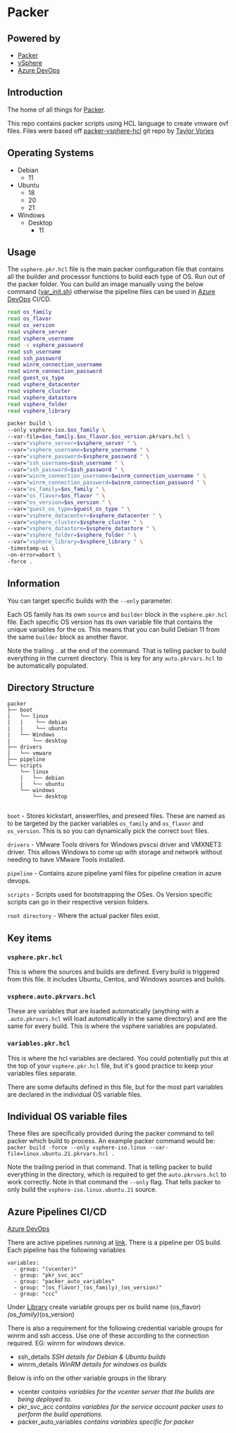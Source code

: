 # Packer

## Powered by

- [Packer](https://www.packer.io/docs)
- [vSphere](https://docs.vmware.com/en/VMware-vSphere/index.html)
- [Azure DevOps](https://azure.microsoft.com/en-au/services/devops/)

## Introduction

The home of all things for [Packer](https://www.packer.io/docs).

This repo contains packer scripts using HCL language to create vmware ovf files. Files were based off [packer-vsphere-hcl](https://github.com/tvories/packer-vsphere-hcl) git repo by [Taylor Vories](https://github.com/tvories)

## Operating Systems
- Debian
  - 11
- Ubuntu
  - 18
  - 20
  - 21
- Windows
  - Desktop
    - 11

## Usage

The `vsphere.pkr.hcl` file is the main packer configuration file that contains all the builder and processor functions to build each type of OS. Run out of the packer folder.
You can build an image manually using the below command ([var_init.sh](./var_init.sh)) otherwise the pipeline files can be used in [Azure DevOps](https://azure.microsoft.com/en-au/services/devops/) CI/CD. 

``` bash
read os_family
read os_flavor
read os_version
read vsphere_server
read vsphere_username
read -s vsphere_password
read ssh_username
read ssh_password
read winrm_connection_username
read winrm_connection_password
read guest_os_type
read vsphere_datacenter
read vsphere_cluster
read vsphere_datastore
read vsphere_folder
read vsphere_library

packer build \
--only vsphere-iso.$os_family \
--var-file=$os_family.$os_flavor.$os_version.pkrvars.hcl \
--var="vsphere_server=$vsphere_server " \
--var="vsphere_username=$vsphere_username " \
--var="vsphere_password=$vsphere_password " \
--var="ssh_username=$ssh_username " \
--var="ssh_password=$ssh_password " \
--var="winrm_connection_username=$winrm_connection_username " \
--var="winrm_connection_password=$winrm_connection_password " \
--var="os_family=$os_family " \
--var="os_flavor=$os_flavor " \
--var="os_version=$os_version " \
--var="guest_os_type=$guest_os_type " \
--var="vsphere_datacenter=$vsphere_datacenter " \
--var="vsphere_cluster=$vsphere_cluster " \
--var="vsphere_datastore=$vsphere_datastore " \
--var="vsphere_folder=$vsphere_folder " \
--var="vsphere_library=$vsphere_library " \
-timestamp-ui \
-on-error=abort \
-force .
```

## Information

You can target specific builds with the `--only` parameter.

Each OS family has its own `source` and `builder` block in the `vsphere.pkr.hcl` file.  Each specific OS version has its own variable file that contains the unique variables for the os. This means that you can build Debian 11 from the same `builder` block as another flavor.

Note the trailing `.` at the end of the command.  That is telling packer to build everything in the current directory.  This is key for any `auto.pkrvars.hcl` to be automatically populated.

## Directory Structure

``` text
packer
├── boot
|   └── linux
|   |    └── debian
|   |    └── ubuntu
|   └── Windows
|       └── desktop
├── drivers
|   └── vmware
├── pipeline
└── scripts
    └── linux
    |   └── debian
    |   └── ubuntu
    └── windows
        └── desktop
                
```

`boot` - Stores kickstart, answerfiles, and preseed files. These are named as to be targeted by the packer variables `os_family` and `os_flavor` and `os_version`.  This is so you can dynamically pick the correct `boot` files.

`drivers` - VMware Tools drivers for Windows pvscsi driver and VMXNET3 driver.  This allows Windows to come up with storage and network without needing to have VMware Tools installed.

`pipeline` - Contains azure pipeline yaml files for pipeline creation in azure devops.

`scripts` - Scripts used for bootstrapping the OSes. Os Version specific scripts can go in their respective version folders.

`root directory` - Where the actual packer files exist.

## Key items

### `vsphere.pkr.hcl`

This is where the sources and builds are defined.  Every build is triggered from this file.  It includes Ubuntu, Centos, and Windows sources and builds.

### `vsphere.auto.pkrvars.hcl`

These are variables that are loaded automatically (anything with a `.auto.pkrvars.hcl` will load automatically in the same directory) and are the same for every build.  This is where the vsphere variables are populated.

### `variables.pkr.hcl`

This is where the hcl variables are declared.  You could potentially put this at the top of your `vsphere.pkr.hcl` file, but it's good practice to keep your variables files separate.

There are some defaults defined in this file, but for the most part variables are declared in the individual OS variable files.

## Individual OS variable files

These files are specifically provided during the packer command to tell packer which build to process.  An example packer command would be: `packer build -force --only vsphere-iso.linux --var-file=linux.ubuntu.21.pkrvars.hcl .`

Note the trailing period in that command.  That is telling packer to build everything in the directory, which is required to get the `auto.pkrvars.hcl` to work correctly.  Note in that command the `--only` flag.  That tells packer to only build the `vsphere-iso.linux.ubuntu.21` source.

## Azure Pipelines CI/CD

[Azure DevOps](https://azure.microsoft.com/en-au/services/devops/)

There are active pipelines running at [link](https://azure.microsoft.com/en-au/services/devops/).
There is a pipeline per OS build.
Each pipeline has the following variables

``` text
variables:
  - group: "(vcenter)"
  - group: "pkr_svc_acc"
  - group: "packer_auto_variables"
  - group: "(os_flavor)_(os_family)_(os_version)"
  - group: "ccc"
```

Under [Library](https://azure.microsoft.com/en-au/services/devops/) create variable groups per os build name (os_flavor)*(os_family)*(os_version)

There is also a requirement for the following credential variable groups for winrm and ssh access. Use one of these according to the connection required. EG: winrm for windows device.

- ssh_details *SSH details for Debian & Ubuntu builds*
- winrm_details *WinRM details for windows os builds*

Below is info on the other variable groups in the library

- vcenter *contains variables for the vcenter server that the builds are being deployed to.*
- pkr_svc_acc *contains variables for the service account packer uses to perform the build operations.*
- packer_auto_variables *contains variables specific for packer*
